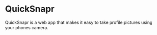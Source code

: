 QuickSnapr
==========

QuickSnapr is a web app that makes it easy to take profile pictures using your phones camera.
